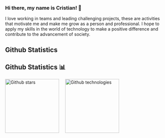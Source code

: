 <p style="text-align:center;">
  <h3> Hi there, my name is Cristian! 👋</h3>
</p>
I love working in teams and leading challenging projects, these are activities that motivate me and make me grow as a person and professional. I hope to apply my skills in the world of technology to make a positive difference and contribute to the advancement of society.

## Github Statistics 

## Github Statistics 📊
<div style="display:flex; gap:20px; flex-flow: row wrap;">
  <img height="175" src="https://github-readme-stats.vercel.app/api?username=Cristian-Rojas-Cruz&show_icons=true&locale=en&theme=dark" alt="Github stars" />
  <img height="175" src="https://github-readme-stats.vercel.app/api/top-langs?username=Cristian-Rojas-Cruz&show_icons=true&locale=en&theme=dark&layout=compact" alt="Github technologies" >
</div>
